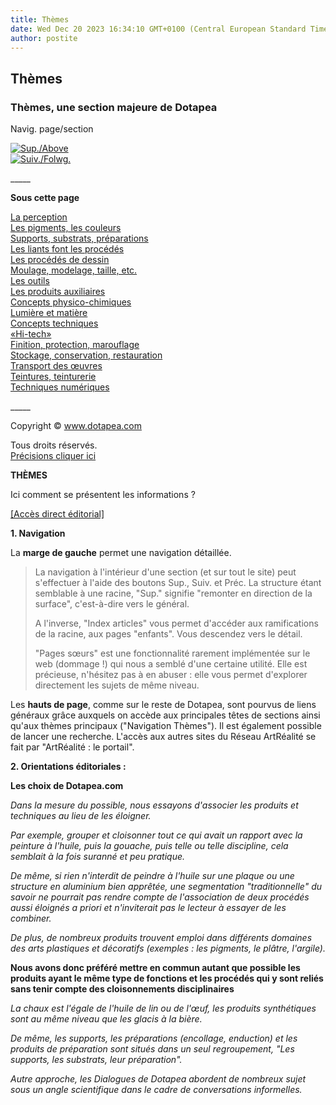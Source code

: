 ```yaml
---
title: Thèmes
date: Wed Dec 20 2023 16:34:10 GMT+0100 (Central European Standard Time)
author: postite
---
```


## Thèmes
### Thèmes, une section majeure de Dotapea
 Navig. page/section

[![Sup./Above](_derived/up_cmp_themenoir010_up.gif)](accueil.html)  
[![Suiv./Folwg.](_derived/next_cmp_themenoir010_next.gif)](glossaire.html)

\_\_\_\_\_

**Sous cette page**

[La perception](perception.html)  
[Les pigments, les couleurs](pigments.html)  
[Supports, substrats, préparations](supportsetpreparations.html)  
[Les liants font les procédés](liants.html)  
[Les procédés de dessin](procedesdessin.html)  
[Moulage, modelage, taille, etc.](produitsnonliants.html)  
[Les outils](outils.html)  
[Les produits auxiliaires](auxiliairesproduits.html)  
[Concepts physico-chimiques](conceptsphysicchim.html)  
[Lumière et matière](chap25lumiereetmatiere.html)  
[Concepts techniques](conceptstechniques.html)  
[«Hi-tech»](hitech.html)  
[Finition, protection, marouflage](finitionprotecmaroufl.html)  
[Stockage, conservation, restauration](entretienrestauration.html)  
[Transport des œuvres](transportoeuvres.html)  
[Teintures, teinturerie](teinturerie.html)  
[Techniques numériques](numerique.html)

\_\_\_\_\_

Copyright © www.dotapea.com

Tous droits réservés.  
[Précisions cliquer ici](droitscopie.html)

  

**THÈMES**

Ici comment se présentent les informations ? 

[\[Accès direct éditorial\]](themes.html#laspecteditorial)

**1\. Navigation**

La **marge de gauche** permet une navigation détaillée.

> La navigation à l'intérieur d'une section (et sur tout le site) peut s'effectuer à l'aide des boutons Sup., Suiv. et Préc. La structure étant semblable à une racine, "Sup." signifie "remonter en direction de la surface", c'est-à-dire vers le général.
> 
> A l'inverse, "Index articles" vous permet d'accéder aux ramifications de la racine, aux pages "enfants". Vous descendez vers le détail.
> 
> "Pages sœurs" est une fonctionnalité rarement implémentée sur le web (dommage !) qui nous a semblé d'une certaine utilité. Elle est précieuse, n'hésitez pas à en abuser : elle vous permet d'explorer directement les sujets de même niveau.

Les **hauts de page**, comme sur le reste de Dotapea, sont pourvus de liens généraux grâce auxquels on accède aux principales têtes de sections ainsi qu'aux thèmes principaux ("Navigation Thèmes"). Il est également possible de lancer une recherche. L'accès aux autres sites du Réseau ArtRéalité se fait par "ArtRéalité : le portail".

**2\. Orientations éditoriales :**

**Les choix de Dotapea.com**

_Dans la mesure du possible, nous essayons d'associer les produits et techniques au lieu de les éloigner._

_Par exemple, grouper et cloisonner tout ce qui avait un rapport avec la peinture à l'huile, puis la gouache, puis telle ou telle discipline, cela semblait à la fois suranné et peu pratique._

_De même, si rien n'interdit de peindre à l'huile sur une plaque ou une structure en aluminium bien apprêtée, une segmentation "traditionnelle" du savoir ne pourrait pas rendre compte de l'association de deux procédés aussi éloignés a priori et n'inviterait pas le lecteur à essayer de les combiner._

_De plus, de nombreux produits trouvent emploi dans différents domaines des arts plastiques et décoratifs (exemples : les pigments, le plâtre, l'argile)._

**Nous avons donc préféré mettre en commun autant que possible les produits ayant le même type de fonctions et les procédés qui y sont reliés sans tenir compte des cloisonnements disciplinaires**

_La chaux est l'égale de l'huile de lin ou de l'œuf, les produits synthétiques sont au même niveau que les glacis à la bière._

_De même, les supports, les préparations (encollage, enduction) et les produits de préparation sont situés dans un seul regroupement, "_Les supports, les substrats, leur préparation_"._

_Autre approche, les Dialogues de Dotapea abordent de nombreux sujet sous un angle scientifique dans le cadre de conversations informelles._

